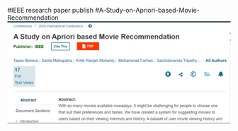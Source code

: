 #IEEE research paper publish
#A-Study-on-Apriori-based-Movie-Recommendation
<a href="https://ieeexplore.ieee.org/document/10507944">![alt text](image.png)</a>
